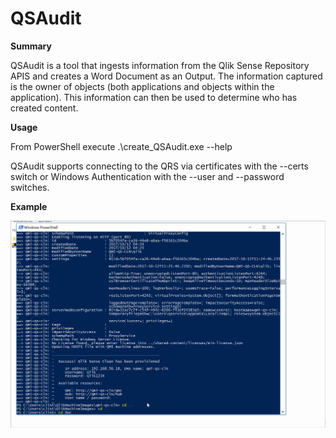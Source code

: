 # QSAudit
__Summary__

QSAudit is a tool that ingests information from the Qlik Sense Repository APIS and creates a Word Document as an Output.  The information captured is the owner of objects (both applications and objects within the application).  This information can then be used to determine who has created content.

__Usage__

From PowerShell execute .\create_QSAudit.exe --help

QSAudit supports connecting to the QRS via certificates with the --certs switch or Windows Authentication with the --user and --password switches.

__Example__

![Alt Text](https://github.com/clintcarr/QSAudit/raw/master/images/qsAudit.gif)
